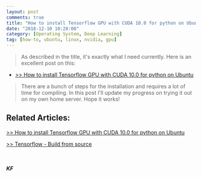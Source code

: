 ```yaml
---
layout: post
comments: true
title: "How to install Tensorflow GPU with CUDA 10.0 for python on Ubuntu"
date: "2018-12-10 10:28:00"
category: [Operating System, Deep Learning]
tag: [how-to, ubuntu, linux, nvidia, gpu]
---
```


> As described in the title, it's exactly what I need currently. Here is an excellent post on this:

- [>> How to install Tensorflow GPU with CUDA 10.0 for python on Ubuntu](https://www.python36.com/how-to-install-tensorflow-gpu-with-cuda-10-0-for-python-on-ubuntu/)

> There are a bunch of steps for the installation and requires a lot of time for compiling. In this post I'll update my progress on trying it out on my own home server. Hope it works!

<!--more-->

## Related Articles:


[>> How to install Tensorflow GPU with CUDA 10.0 for python on Ubuntu](https://www.python36.com/how-to-install-tensorflow-gpu-with-cuda-10-0-for-python-on-ubuntu/)

[>> Tensorflow - Build from source](https://www.tensorflow.org/install/source) 

<br><br>***KF*** 
